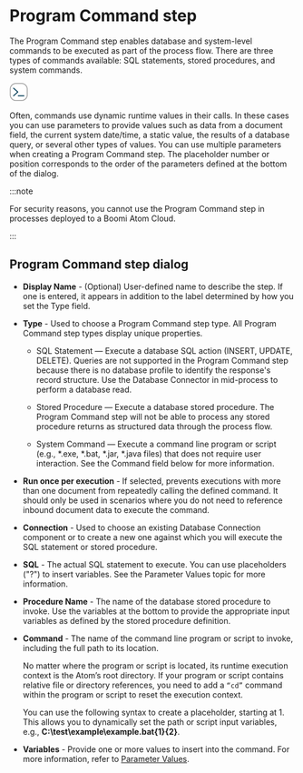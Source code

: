 # Program Command step

<head>
  <meta name="guidename" content="Integration"/>
  <meta name="context" content="GUID-93705913-0153-4A4B-97F9-FAB79233E845"/>
</head>


The Program Command step enables database and system-level commands to be executed as part of the process flow. There are three types of commands available: SQL statements, stored procedures, and system commands.

![Program Command icon](../Images/step-ic-program-command-32_7e1581f0-d7be-457a-84cb-125dcf175910.jpg)

Often, commands use dynamic runtime values in their calls. In these cases you can use parameters to provide values such as data from a document field, the current system date/time, a static value, the results of a database query, or several other types of values. You can use multiple parameters when creating a Program Command step. The placeholder number or position corresponds to the order of the parameters defined at the bottom of the dialog.

:::note

For security reasons, you cannot use the Program Command step in processes deployed to a Boomi Atom Cloud.

:::

## Program Command step dialog

- **Display Name** - \(Optional\) User-defined name to describe the step. If one is entered, it appears in addition to the label determined by how you set the Type field.

- **Type** - Used to choose a Program Command step type. All Program Command step types display unique properties.

  - SQL Statement — Execute a database SQL action \(INSERT, UPDATE, DELETE\). Queries are not supported in the Program Command step because there is no database profile to identify the response's record structure. Use the Database Connector in mid-process to perform a database read.

  - Stored Procedure — Execute a database stored procedure. The Program Command step will not be able to process any stored procedure returns as structured data through the process flow.

  - System Command — Execute a command line program or script \(e.g., \*.exe, \*.bat, \*.jar, \*.java files\) that does not require user interaction. See the Command field below for more information.

- **Run once per execution** - If selected, prevents executions with more than one document from repeatedly calling the defined command. It should only be used in scenarios where you do not need to reference inbound document data to execute the command.

- **Connection** - Used to choose an existing Database Connection component or to create a new one against which you will execute the SQL statement or stored procedure.

- **SQL** - The actual SQL statement to execute. You can use placeholders \("?"\) to insert variables. See the Parameter Values topic for more information.

- **Procedure Name** - The name of the database stored procedure to invoke. Use the variables at the bottom to provide the appropriate input variables as defined by the stored procedure definition.

- **Command** - The name of the command line program or script to invoke, including the full path to its location.

  No matter where the program or script is located, its runtime execution context is the Atom’s root directory. If your program or script contains relative file or directory references, you need to add a `“cd”` command within the program or script to reset the execution context.

  You can use the following syntax to create a placeholder, starting at 1.  This allows you to dynamically set the path or script input variables, e.g., **C:\\test\\example\\example.bat\{1\}\{2\}**.

- **Variables** - Provide one or more values to insert into the command. For more information, refer to [Parameter Values](./c-atm-Parameter_Values_23a1eb13-d83b-423e-adf1-d78db4a1fbbd.md).
